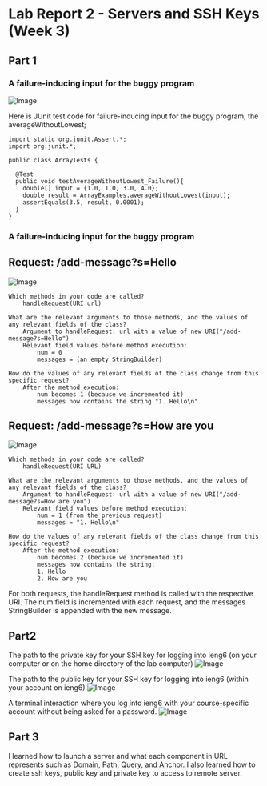 # Lab Report 2 - Servers and SSH Keys (Week 3)

## Part 1

### A failure-inducing input for the buggy program

![Image](terminalpart1.png)

Here is JUnit test code for failure-inducing input for the buggy program, the averageWithoutLowest;

```
import static org.junit.Assert.*;
import org.junit.*;

public class ArrayTests {

  @Test
  public void testAverageWithoutLowest_Failure(){
    double[] input = {1.0, 1.0, 3.0, 4.0};
    double result = ArrayExamples.averageWithoutLowest(input);
    assertEquals(3.5, result, 0.0001);
  }
}
```

### A failure-inducing input for the buggy program


## Request: /add-message?s=Hello
![Image](firstsc.png)

    Which methods in your code are called?
        handleRequest(URI url)

    What are the relevant arguments to those methods, and the values of any relevant fields of the class?
        Argument to handleRequest: url with a value of new URI("/add-message?s=Hello")
        Relevant field values before method execution:
            num = 0
            messages = (an empty StringBuilder)

    How do the values of any relevant fields of the class change from this specific request?
        After the method execution:
            num becomes 1 (because we incremented it)
            messages now contains the string "1. Hello\n"

## Request: /add-message?s=How are you
![Image](secsc.png)

    Which methods in your code are called?
        handleRequest(URI URL)

    What are the relevant arguments to those methods, and the values of any relevant fields of the class?
        Argument to handleRequest: url with a value of new URI("/add-message?s=How are you")
        Relevant field values before method execution:
            num = 1 (from the previous request)
            messages = "1. Hello\n"

    How do the values of any relevant fields of the class change from this specific request?
        After the method execution:
            num becomes 2 (because we incremented it)
            messages now contains the string:
            1. Hello
            2. How are you

For both requests, the handleRequest method is called with the respective URI. The num field is incremented with each request, and the messages StringBuilder is appended with the new message.


## Part2
The path to the private key for your SSH key for logging into ieng6 (on your computer or on the home directory of the lab computer)
![Image](part2-1.png)

The path to the public key for your SSH key for logging into ieng6 (within your account on ieng6)
![Image](part2-2.png)

A terminal interaction where you log into ieng6 with your course-specific account without being asked for a password.
![Image](part2-3.png)

## Part 3

I learned how to launch a server and what each component in URL represents such as Domain, Path, Query, and Anchor. I also learned how to create ssh keys, public key and private key to access to remote server.

